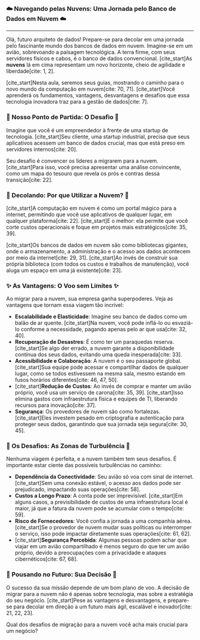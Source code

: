### ☁️ Navegando pelas Nuvens: Uma Jornada pelo Banco de Dados em Nuvem ☁️

---

Olá, futuro arquiteto de dados! Prepare-se para decolar em uma jornada pelo fascinante mundo dos bancos de dados em nuvem. Imagine-se em um avião, sobrevoando a paisagem tecnológica. A terra firme, com seus servidores físicos e cabos, é o banco de dados convencional. [cite_start]As **nuvens** lá em cima representam um novo horizonte, cheio de agilidade e liberdade[cite: 1, 2].

[cite_start]Nesta aula, seremos seus guias, mostrando o caminho para o novo mundo da computação em nuvem[cite: 70, 71]. [cite_start]Você aprenderá os fundamentos, vantagens, desvantagens e desafios que essa tecnologia inovadora traz para a gestão de dados[cite: 7].

### 🎯 Nosso Ponto de Partida: O Desafio 🎯

Imagine que você é um empreendedor à frente de uma startup de tecnologia. [cite_start]Seu cliente, uma startup industrial, precisa que seus aplicativos acessem um banco de dados crucial, mas que está preso em servidores internos[cite: 20].

Seu desafio é convencer os líderes a migrarem para a nuvem. [cite_start]Para isso, você precisa apresentar uma análise convincente, como um mapa do tesouro que revela os prós e contras dessa transição[cite: 22].

### 🚀 Decolando: Por que Utilizar a Nuvem? 🚀

[cite_start]A computação em nuvem é como um portal mágico para a internet, permitindo que você use aplicativos de qualquer lugar, em qualquer plataforma[cite: 22]. [cite_start]E o melhor: ela permite que você corte custos operacionais e foque em projetos mais estratégicos[cite: 35, 39].

[cite_start]Os bancos de dados em nuvem são como bibliotecas gigantes, onde o armazenamento, a administração e o acesso aos dados acontecem por meio da internet[cite: 29, 31]. [cite_start]Ao invés de construir sua própria biblioteca (com todos os custos e trabalhos de manutenção), você aluga um espaço em uma já existente[cite: 23].

### ✨ As Vantagens: O Voo sem Limites ✨

Ao migrar para a nuvem, sua empresa ganha superpoderes. Veja as vantagens que tornam essa viagem tão incrível:

* **Escalabilidade e Elasticidade**: Imagine seu banco de dados como um balão de ar quente. [cite_start]Na nuvem, você pode inflá-lo ou esvaziá-lo conforme a necessidade, pagando apenas pelo ar que usa[cite: 32, 40].
* **Recuperação de Desastres**: É como ter um paraquedas reserva. [cite_start]Se algo der errado, a nuvem garante a disponibilidade contínua dos seus dados, evitando uma queda inesperada[cite: 33].
* **Acessibilidade e Colaboração**: A nuvem é o seu passaporte global. [cite_start]Sua equipe pode acessar e compartilhar dados de qualquer lugar, como se todos estivessem na mesma sala, mesmo estando em fusos horários diferentes[cite: 46, 47, 50].
* [cite_start]**Redução de Custos**: Ao invés de comprar e manter um avião próprio, você usa um serviço de carona[cite: 35, 39]. [cite_start]Isso elimina gastos com infraestrutura física e equipes de TI, liberando recursos para inovação[cite: 37].
* **Segurança**: Os provedores de nuvem são como fortalezas. [cite_start]Eles investem pesado em criptografia e autenticação para proteger seus dados, garantindo que sua jornada seja segura[cite: 30, 45].

### 🚧 Os Desafios: As Zonas de Turbulência 🚧

Nenhuma viagem é perfeita, e a nuvem também tem seus desafios. É importante estar ciente das possíveis turbulências no caminho:

* **Dependência da Conectividade**: Seu avião só voa com sinal de internet. [cite_start]Sem uma conexão estável, o acesso aos dados pode ser prejudicado, impactando suas operações[cite: 58].
* **Custos a Longo Prazo**: A conta pode ser imprevisível. [cite_start]Em alguns casos, a previsibilidade de custos de uma infraestrutura local é maior, já que a fatura da nuvem pode se acumular com o tempo[cite: 59].
* **Risco de Fornecedores**: Você confia a jornada a uma companhia aérea. [cite_start]Se o provedor de nuvem mudar suas políticas ou interromper o serviço, isso pode impactar diretamente suas operações[cite: 61, 62].
* [cite_start]**Segurança Percebida**: Algumas pessoas podem achar que viajar em um avião compartilhado é menos seguro do que ter um avião próprio, devido a preocupações com a privacidade e ataques cibernéticos[cite: 67, 68].

### 🏁 Pousando no Futuro: Sua Decisão 🏁

O sucesso da sua missão depende de um bom plano de voo. A decisão de migrar para a nuvem não é apenas sobre tecnologia, mas sobre a estratégia do seu negócio. [cite_start]Pese as vantagens e desvantagens, e prepare-se para decolar em direção a um futuro mais ágil, escalável e inovador[cite: 21, 22, 23].

Qual dos desafios de migração para a nuvem você acha mais crucial para um negócio?